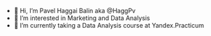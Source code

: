 - 👋 Hi, I’m Pavel Haggai  Balin aka @HaggPv
- 👀 I’m interested in Marketing and Data Analysis 
- 🌱 I’m currently taking a Data Analysis course at Yandex.Practicum
